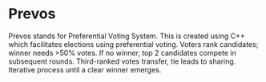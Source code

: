 # Prevos
Prevos stands for Preferential Voting System. This is created using C++ which facilitates elections using preferential voting. Voters rank candidates; winner needs >50% votes. If no winner, top 2 candidates compete in subsequent rounds. Third-ranked votes transfer, tie leads to sharing. Iterative process until a clear winner emerges. 
